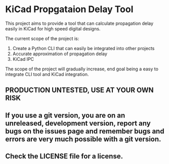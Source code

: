 # KiCad Propgataion Delay Tool
This project aims to provide a tool that can calculate propagation delay easily in KiCad for high speed digital designs.

The current scope of the project is:
  1. Create a Python CLI that can easily be integrated into other projects
  2. Accurate approximation of propagation delay
  3. KiCad IPC

The scope of the project will gradually increase, end goal being a easy to integrate CLI tool and KiCad integration.

## PRODUCTION UNTESTED, USE AT YOUR OWN RISK
## If you use a git version, you are on an unreleased, development version, report any bugs on the issues page and remember bugs and errors are very much possible with a git version.

## Check the LICENSE file for a license.
